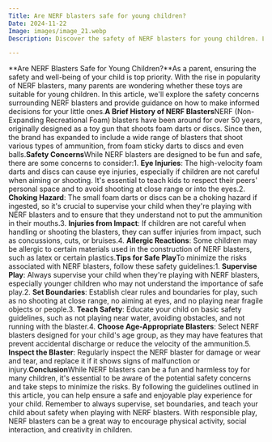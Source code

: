 ```yaml
---
Title: Are NERF blasters safe for young children?
Date: 2024-11-22
Image: images/image_21.webp
Description: Discover the safety of NERF blasters for young children. Learn about age recommendations, safety features, and tips for safe play.  

---
```


**Are NERF Blasters Safe for Young Children?**As a parent, ensuring the safety and well-being of your child is top priority. With the rise in popularity of NERF blasters, many parents are wondering whether these toys are suitable for young children. In this article, we'll explore the safety concerns surrounding NERF blasters and provide guidance on how to make informed decisions for your little ones.**A Brief History of NERF Blasters**NERF (Non-Expanding Recreational Foam) blasters have been around for over 50 years, originally designed as a toy gun that shoots foam darts or discs. Since then, the brand has expanded to include a wide range of blasters that shoot various types of ammunition, from foam sticky darts to discs and even balls.**Safety Concerns**While NERF blasters are designed to be fun and safe, there are some concerns to consider:1. **Eye Injuries**: The high-velocity foam darts and discs can cause eye injuries, especially if children are not careful when aiming or shooting. It's essential to teach kids to respect their peers' personal space and to avoid shooting at close range or into the eyes.2. **Choking Hazard**: The small foam darts or discs can be a choking hazard if ingested, so it's crucial to supervise your child when they're playing with NERF blasters and to ensure that they understand not to put the ammunition in their mouths.3. **Injuries from Impact**: If children are not careful when handling or shooting the blasters, they can suffer injuries from impact, such as concussions, cuts, or bruises.4. **Allergic Reactions**: Some children may be allergic to certain materials used in the construction of NERF blasters, such as latex or certain plastics.**Tips for Safe Play**To minimize the risks associated with NERF blasters, follow these safety guidelines:1. **Supervise Play**: Always supervise your child when they're playing with NERF blasters, especially younger children who may not understand the importance of safe play.2. **Set Boundaries**: Establish clear rules and boundaries for play, such as no shooting at close range, no aiming at eyes, and no playing near fragile objects or people.3. **Teach Safety**: Educate your child on basic safety guidelines, such as not playing near water, avoiding obstacles, and not running with the blaster.4. **Choose Age-Appropriate Blasters**: Select NERF blasters designed for your child's age group, as they may have features that prevent accidental discharge or reduce the velocity of the ammunition.5. **Inspect the Blaster**: Regularly inspect the NERF blaster for damage or wear and tear, and replace it if it shows signs of malfunction or injury.**Conclusion**While NERF blasters can be a fun and harmless toy for many children, it's essential to be aware of the potential safety concerns and take steps to minimize the risks. By following the guidelines outlined in this article, you can help ensure a safe and enjoyable play experience for your child. Remember to always supervise, set boundaries, and teach your child about safety when playing with NERF blasters. With responsible play, NERF blasters can be a great way to encourage physical activity, social interaction, and creativity in children. 
